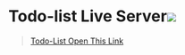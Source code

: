 # Todo-list Live Server<img src="https://www.pngkit.com/png/detail/272-2721279_project-cycle-icon-project-life-cycle-icon.png">
> <a href="https://adarshprogrammer.github.io/My-Projects/Todo List/todo.html">Todo-List Open This Link</a>
